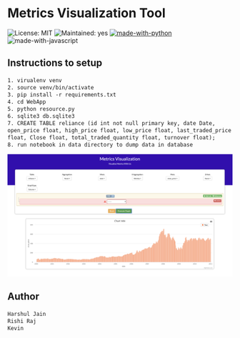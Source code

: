 Metrics Visualization Tool
==========================

![License: MIT](https://img.shields.io/badge/License-MIT-Green.svg)
![Maintained: yes](https://img.shields.io/badge/Maintained-Yes-Green.svg)
[![made-with-python](https://img.shields.io/badge/Made%20with-Python-blue.svg)](https://www.python.org/)
![made-with-javascript](https://img.shields.io/badge/Made%20with-Javascript-blue.svg)

## Instructions to setup

```
1. virualenv venv
2. source venv/bin/activate
3. pip install -r requirements.txt
4. cd WebApp
5. python resource.py
6. sqlite3 db.sqlite3
7. CREATE TABLE reliance (id int not null primary key, date Date, open_price float, high_price float, low_price float, last_traded_price float, Close float, total_traded_quantity float, turnover float);
8. run notebook in data directory to dump data in database
```

![image](https://github.com/harshul1610/MetricsVisualization/blob/master/images/Visualization.png)

## Author
```
Harshul Jain
Rishi Raj
Kevin
```

